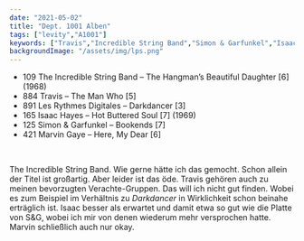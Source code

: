 ```yaml
---
date: "2021-05-02"
title: "Dept. 1001 Alben"
tags: ["levity","A1001"]
keywords: ["Travis","Incredible String Band","Simon & Garfunkel","Isaac Hayes"]
backgroundImage: "/assets/img/lps.png"
---
```

<!-- Excerpt Start -->
<ul class="no-bullets">
<li>109 The Incredible String Band – The Hangman’s Beautiful Daughter [6] (1968)</li>
<li>884 Travis – The Man Who [5]</li>
<li>891 Les Rythmes Digitales – Darkdancer [3]</li>
<li>165 Isaac Hayes – Hot Buttered Soul [7] (1969)</li>
<li>125 Simon & Garfunkel – Bookends [7]</li>
<li>421 Marvin Gaye – Here, My Dear [6]</li>
</ul>
</br>
<!-- Excerpt End -->

The Incredible String Band. Wie gerne hätte ich das gemocht. Schon allein der Titel ist großartig. Aber leider ist das öde. Travis gehören auch zu meinen bevorzugten Verachte-Gruppen. Das will ich nicht gut finden. Wobei es zum Beispiel im Verhältnis zu *Darkdancer* in Wirklichkeit schon beinahe erträglich ist. Isaac besser als erwartet und damit etwa so gut wie die Platte von S&G, wobei ich mir von denen wiederum mehr versprochen hatte. Marvin schließlich auch nur okay.